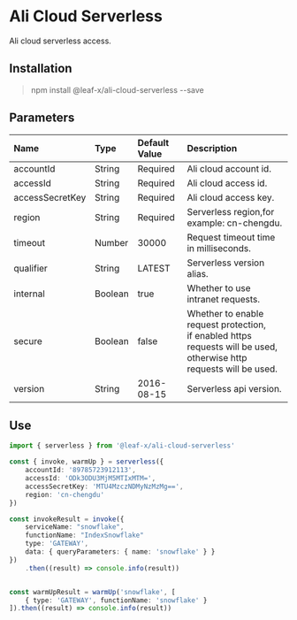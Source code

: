 # Ali Cloud Serverless

Ali cloud serverless access.

## Installation

> npm install @leaf-x/ali-cloud-serverless --save

## Parameters

| Name            | Type    | Default Value | Description                                                                                                                  |
| :-------------- | :------ | :------------ | :--------------------------------------------------------------------------------------------------------------------------- |
| accountId       | String  | Required      | Ali cloud account id.                                                                                                        |
| accessId        | String  | Required      | Ali cloud access id.                                                                                                         |
| accessSecretKey | String  | Required      | Ali cloud access key.                                                                                                        |
| region          | String  | Required      | Serverless region,for example: cn-chengdu.                                                                                   |
| timeout         | Number  | 30000         | Request timeout time in milliseconds.                                                                                        |
| qualifier       | String  | LATEST        | Serverless version alias.                                                                                                    |
| internal        | Boolean | true          | Whether to use intranet requests.                                                                                            |
| secure          | Boolean | false         | Whether to enable request protection, <br>if enabled https requests will be used, otherwise http requests will be used.</br> |
| version         | String  | 2016-08-15    | Serverless api version.                                                                                                      |

## Use

```typescript
import { serverless } from '@leaf-x/ali-cloud-serverless'

const { invoke, warmUp } = serverless({
    accountId: '89785723912113',
    accessId: 'ODk3ODU3MjM5MTIxMTM=',
    accessSecretKey: 'MTU4MzczNDMyNzMzMg==',
    region: 'cn-chengdu'
})

const invokeResult = invoke({
    serviceName: "snowflake",
    functionName: "IndexSnowflake"
    type: 'GATEWAY',
    data: { queryParameters: { name: 'snowflake' } }
})
    .then((result) => console.info(result))


const warmUpResult = warmUp('snowflake', [
    { type: 'GATEWAY', functionName: 'snowflake' }
]).then((result) => console.info(result))
```
